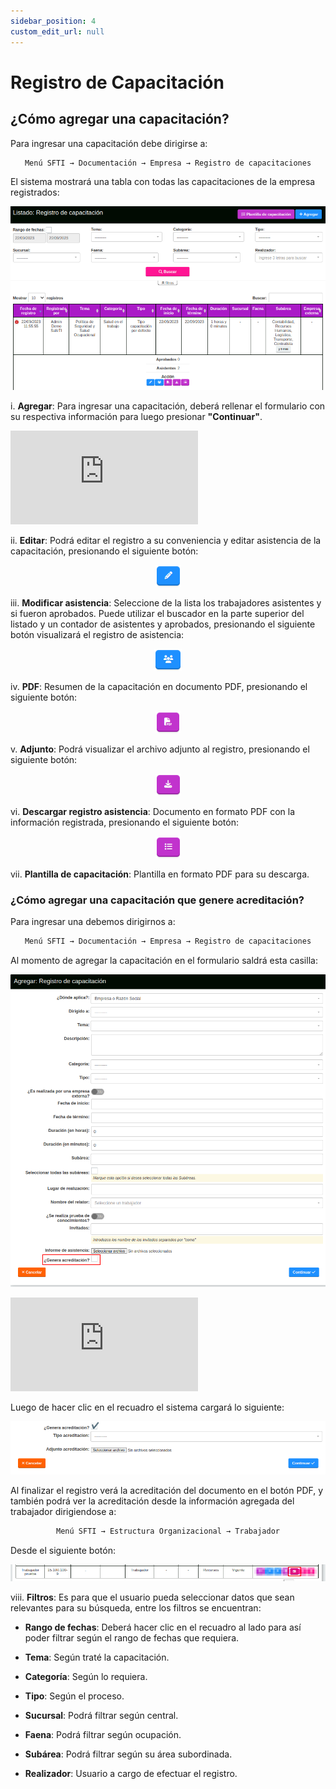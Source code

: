 ```yaml
---
sidebar_position: 4
custom_edit_url: null
---
```

# Registro de Capacitación
## ¿Cómo agregar una capacitación?
Para ingresar una capacitación debe dirigirse a:

<div align="center">

```bash
Menú SFTI → Documentación → Empresa → Registro de capacitaciones
```
</div>

El sistema mostrará una tabla con todas las capacitaciones de la empresa registrados:

<div align="center">

![Inicio](/img/img_manual/img_documentacion/2023-09-22_12-45.png)

</div>

i. **Agregar**: Para ingresar una capacitación, deberá rellenar el formulario con su respectiva información para luego presionar **"Continuar"**.

<div class="video-responsive">

<iframe src="https://www.youtube.com/embed/CTAtmmti8ZI/?rel=0" title="YouTube video player" frameborder="0" allow="accelerometer; autoplay; clipboard-write; encrypted-media; gyroscope; picture-in-picture; web-share" allowfullscreen></iframe>

</div>

ii. **Editar**: Podrá editar el registro a su conveniencia y editar asistencia de la capacitación, presionando el siguiente botón:

<div align="center">

![icono editar](/img/img_manual/img_documentacion/icono_editar_morado.png)

</div>

iii. **Modificar asistencia**: Seleccione de la lista los trabajadores asistentes y si fueron aprobados. Puede utilizar el buscador en la parte superior del listado y un contador de asistentes y aprobados, presionando el siguiente botón visualizará el registro de asistencia:

<div align="center">

![icono modificar asistencia](/img/img_manual/img_documentacion/icono_asistencia.png)

</div>

iv. **PDF**: Resumen de la capacitación en documento PDF, presionando el siguiente botón:

<div align="center">

![Icono pdf](/img/img_manual/img_documentacion/icono_pdf.png)

</div>


v. **Adjunto**: Podrá visualizar el archivo adjunto al registro, presionando el siguiente botón: 

<div align="center">

![icono adjunto](/img/img_manual/img_documentacion/icono_adjunto.png)

</div>

vi. **Descargar registro asistencia**: Documento en formato PDF con la información registrada, presionando el siguiente botón:

<div align="center">

![Asistencia](/img/img_manual/img_documentacion/icono_registro_asistencia.png)

</div>

vii. **Plantilla de capacitación**: Plantilla en formato PDF para su descarga.

### ¿Cómo agregar una capacitación que genere acreditación?

Para ingresar una debemos dirigirnos a:

<div align="center">

```bash
Menú SFTI → Documentación → Empresa → Registro de capacitaciones
```
</div>

Al momento de agregar la capacitación en el formulario saldrá esta casilla:

<div align="center">

![generar acreditación](/img/img_manual/img_documentacion/generar_acreditacion.png)

</div>

<div class="video-responsive">

<iframe src="https://www.youtube.com/embed/cmC_Z3VCZBI/?rel=0" title="YouTube video player" frameborder="0" allow="accelerometer; autoplay; clipboard-write; encrypted-media; gyroscope; picture-in-picture; web-share" allowfullscreen></iframe>

</div>

Luego de hacer clic en el recuadro el sistema cargará lo siguiente:

<div align="center">

![Presionar casilla](/img/img_manual/img_documentacion/2023-09-22_13-35.png)

</div>

Al finalizar el registro verá la acreditación del documento en el botón PDF, y también podrá ver la acreditación desde la información agregada del trabajador dirigiendose a:

<div align="center">

```bash
Menú SFTI → Estructura Organizacional → Trabajador
```
</div>

Desde el siguiente botón:

<div align="center">

![Acreditación trabajador](/img/img_manual/img_documentacion/2023-09-22_14-01.png)

</div>

viii. **Filtros**: Es para que el usuario pueda seleccionar datos que sean relevantes para su búsqueda, entre los filtros se encuentran:

* **Rango de fechas**: Deberá hacer clic en el recuadro al lado para así poder filtrar según el rango de fechas que requiera.

* **Tema**: Según traté la capacitación.

* **Categoría**: Según lo requiera.

* **Tipo**: Según el proceso.

* **Sucursal**: Podrá filtrar según central.

* **Faena**: Podrá filtrar según ocupación.

* **Subárea**: Podrá filtrar según su área subordinada.

* **Realizador**: Usuario a cargo de efectuar el registro.

